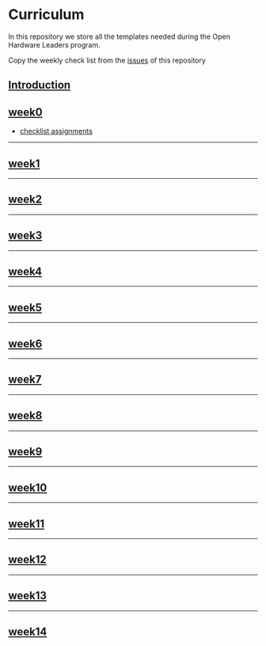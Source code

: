 # Curriculum

In this repository we store all the templates needed during the Open Hardware Leaders program.

Copy the weekly check list from the [issues](https://github.com/Open-Hardware-Leaders/curriculum/) of this repository


## [Introduction](introduction.md)
## [week0](week0.md)
 - [checklist assignments](https://github.com/Open-Hardware-Leaders/curriculum/issues/1)
 
---

## [week1](week1.md)

---
## [week2](week2.md)

---
## [week3](week3.md)

---
## [week4](week4.md)

---
## [week5](week5.md)

---
## [week6](week6.md)

---
## [week7](week7.md)

---
## [week8](week8.md)

---
## [week9](week8.md)

---
## [week10](week10.md)

---
## [week11](week11.md)

---
## [week12](week12.md)

---
## [week13](week13.md)

---
## [week14](week14.md)
